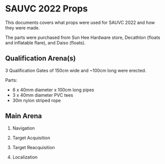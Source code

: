 # SAUVC 2022 Props

This documents covers what props were used for SAUVC 2022 and how they were made.

The parts were purchased from Sun Hee Hardware store, Decathlon (floats and inflatable flare), and Daiso (floats). 

## Qualification Arena(s)
3 Qualification Gates of 150cm wide and ~100cm long were erected. 

Parts:
- 6 x 40mm diameter x 100cm long pipes
- 3 x 40mm diameter PVC tees
- 30m nylon striped rope


## Main Arena

1. Navigation

2. Target Acquisition

3. Target Reacquisition


4. Localization

